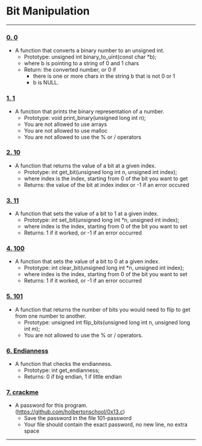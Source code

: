 # Bit Manipulation

---

### [0. 0](./0-binary_to_uint.c)
* A function that converts a binary number to an unsigned int.
	- Prototype: unsigned int binary_to_uint(const char *b);
	- where b is pointing to a string of 0 and 1 chars
	- Return: the converted number, or 0 if
		- there is one or more chars in the string b that is not 0 or 1
		- b is NULL.

### [1. 1](./1-print_binary.c)
* A function that prints the binary representation of a number.
	- Prototype: void print_binary(unsigned long int n);
	- You are not allowed to use arrays
	- You are not allowed to use malloc
	- You are not allowed to use the % or / operators

### [2. 10](./2-get_bit.c)
* A function that returns the value of a bit at a given index.
	- Prototype: int get_bit(unsigned long int n, unsigned int index);
	- where index is the index, starting from 0 of the bit you want to get
	- Returns: the value of the bit at index index or -1 if an error occured

### [3. 11](./3-set_bit.c)
* A function that sets the value of a bit to 1 at a given index.	
	- Prototype: int set_bit(unsigned long int *n, unsigned int index);
	- where index is the index, starting from 0 of the bit you want to set
	- Returns: 1 if it worked, or -1 if an error occurred

### [4. 100](./4-clear_bit.c)
* A function that sets the value of a bit to 0 at a given index.
	- Prototype: int clear_bit(unsigned long int *n, unsigned int index);
	- where index is the index, starting from 0 of the bit you want to set
	- Returns: 1 if it worked, or -1 if an error occurred

### [5. 101](./5-flip_bits.c)
* A function that returns the number of bits you would need to flip to get from one number to another.
	- Prototype: unsigned int flip_bits(unsigned long int n, unsigned long int m);
	- You are not allowed to use the % or / operators.

### [6. Endianness](./100-get_endianness.c)
* A function that checks the endianness.
	- Prototype: int get_endianness;
	- Returns: 0 if big endian, 1 if little endian

### [7. crackme](./100-password)
* A password for this program.(https://github.com/holbertonschool/0x13.c)
	- Save the password in the file 101-password
	- Your file should contain the exact password, no new line, no extra space


---
